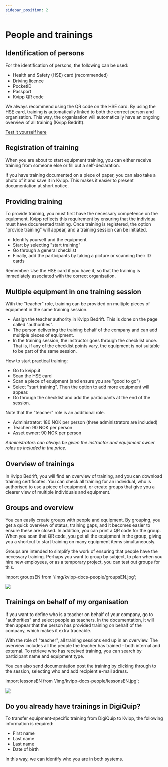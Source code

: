 ```yaml
---
sidebar_position: 2
---
```

# People and trainings

## Identification of persons

For the identification of persons, the following can be used:
+ Health and Safety (HSE) card (recommended)
+ Driving licence
+ PocketID
+ Passport
+ Kvipp QR code

We always recommend using the QR code on the HSE card. By using the HSE card, training is automatically linked to both the correct person and organisation. This way, the organisation will automatically have an ongoing overview of all training (Kvipp Bedrift).

[Test it yourself here](https://kvipp.it)

## Registration of training
When you are about to start equipment training, you can either receive training from someone else or fill out a self-declaration.

If you have training documented on a piece of paper, you can also take a photo of it and save it in Kvipp. This makes it easier to present documentation at short notice.

## Providing training
To provide training, you must first have the necessary competence on the equipment. Kvipp reflects this requirement by ensuring that the individua must have documented training. Once training is registered, the option "provide training" will appear, and a training session can be initiated.

+ Identify yourself and the equipment
+ Start by selecting "start training"
+ Go through a general checklist
+ Finally, add the participants by taking a picture or scanning their ID cards

Remember: Use the HSE card if you have it, so that the training is immediately associated with the correct organisation.

## Multiple equipment in one training session

With the "teacher" role, training can be provided on multiple pieces of equipment in the same training session.

- Assign the teacher authority in Kvipp Bedrift. This is done on the page called "authorities".
- The person delivering the training behalf of the company and can add multiple pieces of equipment.
- In the training session, the instructor goes through the checklist once.  That is, if any of the checklist points vary, the equipment is not suitable to be part of the same session.

How to start practical training:
- Go to kvipp.it
- Scan the HSE card
- Scan a piece of equipment (and ensure you are "good to go")
- Select "start training". Then the option to add more equipment will appear.
- Go through the checklist and add the participants at the end of the session.

Note that the "teacher" role is an additional role.
- Administrator: 180 NOK per person (three administrators are included)
- Teacher: 90 NOK per person
- Asset owner: 90 NOK per person

*Administrators can always be given the instructor and equipment owner roles as included in the price.*

## Overview of trainings
In Kvipp Bedrift, you will find an overview of training, and you can download training certificates. You can check all training for an individual, who is authorised to use a piece of equipment, or create groups that give you a clearer view of multiple individuals and equipment.

## Groups and overview
You can easily create groups with people and equipment. By grouping, you get a quick overview of status, training gaps, and it becomes easier to ensure these are closed. In addition, you can print a QR code for the group. When you scan that QR code, you get all the equipment in the group, giving you a shortcut to start training on many equipment items simultaneously.

Groups are intended to simplify the work of ensuring that people have the necessary training. Perhaps you want to group by subject, to plan when you hire new employees, or as a temporary project, you can test out groups for this.

import groupsEN from '/img/kvipp-docs-people/groupsEN.jpg';

 <img src={groupsEN} style={{width:700}} />

## Trainings on behalf of my organisation
If you want to define who is a teacher on behalf of your company, go to "authorities" and select people as teachers. In the documentation, it will then appear that the person has provided training on behalf of the company, which makes it extra traceable.

With the role of "teacher", all training sessions end up in an overview. The overview includes all the people the teacher has trained - both internal and external. To retrieve who has received training, you can search by participant name and equipment type. 

You can also send documentation post the training by clicking through to the session, selecting who and add recipient e-mail adress.

import lessonsEN from '/img/kvipp-docs-people/lessonsEN.jpg';

 <img src={lessonsEN} style={{width:700}} />

## Do you already have trainings in DigiQuip?
To transfer equipment-specific training from DigiQuip to Kvipp, the following information is required:
+ First name
+ Last name
+ Last name
+ Date of birth

In this way, we can identify who you are in both systems.
